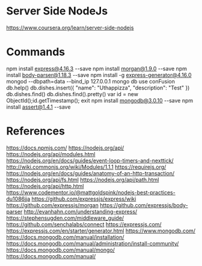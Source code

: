 # Server Side NodeJs

https://www.coursera.org/learn/server-side-nodejs

# Commands

npm install express@4.16.3 --save
npm install morgan@1.9.0 --save
npm install body-parser@1.18.3 --save
npm install -g express-generator@4.16.0
mongod --dbpath=data --bind_ip 127.0.0.1
mongo
db
use conFusion
db.help()
db.dishes.insert({
"name": "Uthappizza",
"description": "Test"
})
db.dishes.find()
db.dishes.find().pretty()
var id = new ObjectId();id.getTimestamp();
exit
npm install mongodb@3.0.10 --save
npm install assert@1.4.1 --save

# References

https://docs.npmjs.com/
https://nodejs.org/api/
https://nodejs.org/api/modules.html
https://nodejs.org/en/docs/guides/event-loop-timers-and-nexttick/
http://wiki.commonjs.org/wiki/Modules/1.1.1
https://requirejs.org/
https://nodejs.org/en/docs/guides/anatomy-of-an-http-transaction/
https://nodejs.org/api/fs.html
https://nodejs.org/api/path.html
https://nodejs.org/api/http.html
https://www.codementor.io/@mattgoldspink/nodejs-best-practices-du1086jja
https://github.com/expressjs/express/wiki
https://github.com/expressjs/morgan
https://github.com/expressjs/body-parser
http://evanhahn.com/understanding-express/
https://stephensugden.com/middleware_guide/
https://github.com/senchalabs/connect
https://expressjs.com/
https://expressjs.com/en/starter/generator.html
https://www.mongodb.com/
https://docs.mongodb.com/manual/installation/
https://docs.mongodb.com/manual/administration/install-community/
https://docs.mongodb.com/manual/mongo/
https://docs.mongodb.com/manual/
